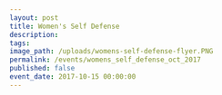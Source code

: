 ```yaml
---
layout: post
title: Women's Self Defense
description:
tags: 
image_path: /uploads/womens-self-defense-flyer.PNG
permalink: /events/womens_self_defense_oct_2017
published: false
event_date: 2017-10-15 00:00:00
---
```

